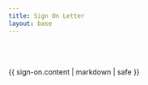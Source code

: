 ```yaml
---
title: Sign On Letter
layout: base
---
```


<section class="parabola-grid about-board" style="margin-top: 4rem">
  <div class="big:parabola-cols-half parabola-cols-full">{{ sign-on.content | markdown | safe }}</div>
</section>
